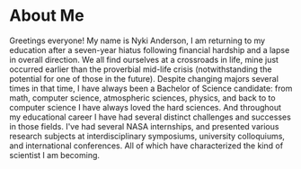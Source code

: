 # About Me
Greetings everyone! My name is Nyki Anderson, I am returning to my education after a seven-year hiatus following financial hardship and a lapse in overall direction. We all find ourselves at a crossroads in life, mine just occurred earlier than the proverbial mid-life crisis (notwithstanding the potential for one of those in the future). Despite changing majors several times in that time, I have always been a Bachelor of Science candidate: from math, computer science, atmospheric sciences, physics, and back to to computer science I have always loved the hard sciences. And throughout my educational career I have had several distinct challenges and successes in those fields. I've had several NASA internships, and presented various research subjects at interdisciplinary symposiums, 
university colloquiums, and international conferences. All of which have characterized the kind 
of scientist I am becoming. 

<!---
Nyki-Anderson/Nyki-Anderson is a ✨ special ✨ repository because its `README.md` (this file) appears on your GitHub profile.
You can click the Preview link to take a look at your changes.
--->
